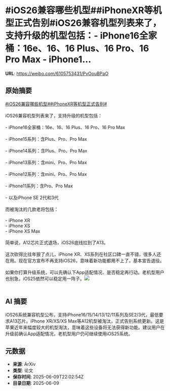 # #iOS26兼容哪些机型##iPhoneXR等机型正式告别#iOS26兼容机型列表来了，支持升级的机型包括：- iPhone16全家桶：16e、16、16 Plus、16 Pro、16 Pro Max - iPhone1...

**URL**: https://weibo.com/6105753431/PvOouBPaO

## 原始摘要

<a href="https://m.weibo.cn/search?containerid=231522type%3D1%26t%3D10%26q%3D%23iOS26%E5%85%BC%E5%AE%B9%E5%93%AA%E4%BA%9B%E6%9C%BA%E5%9E%8B%23&amp;extparam=%23iOS26%E5%85%BC%E5%AE%B9%E5%93%AA%E4%BA%9B%E6%9C%BA%E5%9E%8B%23" data-hide=""><span class="surl-text">#iOS26兼容哪些机型#</span></a><a href="https://m.weibo.cn/search?containerid=231522type%3D1%26t%3D10%26q%3D%23iPhoneXR%E7%AD%89%E6%9C%BA%E5%9E%8B%E6%AD%A3%E5%BC%8F%E5%91%8A%E5%88%AB%23&amp;extparam=%23iPhoneXR%E7%AD%89%E6%9C%BA%E5%9E%8B%E6%AD%A3%E5%BC%8F%E5%91%8A%E5%88%AB%23" data-hide=""><span class="surl-text">#iPhoneXR等机型正式告别#</span></a><br><br>iOS26兼容机型列表来了，支持升级的机型包括：<br><br>- iPhone16全家桶：16e、16、16 Plus、16 Pro、16 Pro Max<br>    <br>- iPhone15系列：含Plus、Pro、Pro Max<br>    <br>- iPhone14系列：含Plus、Pro、Pro Max<br>    <br>- iPhone13系列：含mini、Pro、Pro Max<br>    <br>- iPhone12系列：含mini、Pro、Pro Max<br>    <br>- iPhone11系列：含Pro、Pro Max<br>    <br>- 以及iPhone SE 2代和3代<br>    <br>而被淘汰的几款老将包括：<br><br>- iPhone XR<br>- iPhone XS<br>- iPhone XS Max<br><br>简单说，A12芯片正式退场，iOS26底线拉到了A13。<br><br>这次砍得比往年狠了点儿，iPhone XR、XS系列在社区口碑一直不错，很多人还在用。现在官方宣布不再支持iOS26，意味着新功能都用不上了，基本宣告退役。<br><br>如果你打算升级系统，可以先确认下App适配情况、是否稳定再行动。老机型用户也别急，iOS25依然可以稳定用一阵子。<img style="" src="https://tvax2.sinaimg.cn/large/006Fd7o3ly1i29nm7n3jej30p00p00zs.jpg" referrerpolicy="no-referrer"><br><br>

## AI 摘要

iOS26系统兼容机型公布，支持iPhone16/15/14/13/12/11系列及SE2/3代，最低要求A13芯片。iPhone XR/XS/XS Max等A12机型被淘汰，正式告别系统更新。这是苹果近年来幅度较大的机型淘汰，意味着这些设备将无法获得新功能。建议用户在升级前确认App适配情况，老机型用户仍可继续使用iOS25系统。

## 元数据

- **来源**: ArXiv
- **类型**: 论文
- **保存时间**: 2025-06-09T22:02:54Z
- **目录日期**: 2025-06-09
